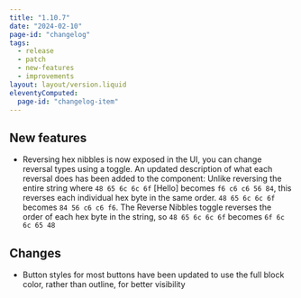 ```yaml
---
title: "1.10.7"
date: "2024-02-10"
page-id: "changelog"
tags: 
  - release
  - patch
  - new-features
  - improvements
layout: layout/version.liquid
eleventyComputed:
  page-id: "changelog-item"
---
```

## New features
-  Reversing hex nibbles is now exposed in the UI, you can change reversal types using a toggle. 
An updated description of what each reversal does has been added to the component: Unlike reversing the entire string where `48 65 6c 6c 6f` [Hello] becomes `f6 c6 c6 56 84`, this reverses each individual hex byte in the same order. `48 65 6c 6c 6f` becomes `84 56 c6 c6 f6`. The Reverse Nibbles toggle reverses the order of each hex byte in the string, so `48 65 6c 6c 6f` becomes `6f 6c 6c 65 48`

## Changes
- Button styles for most buttons have been updated to use the full block color, rather than outline, for better visibility